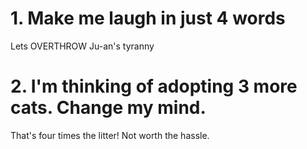 # 1. Make me laugh in just 4 words

Lets OVERTHROW Ju-an's tyranny

# 2. I'm thinking of adopting 3 more cats. Change my mind.

That's four times the litter! Not worth the hassle.